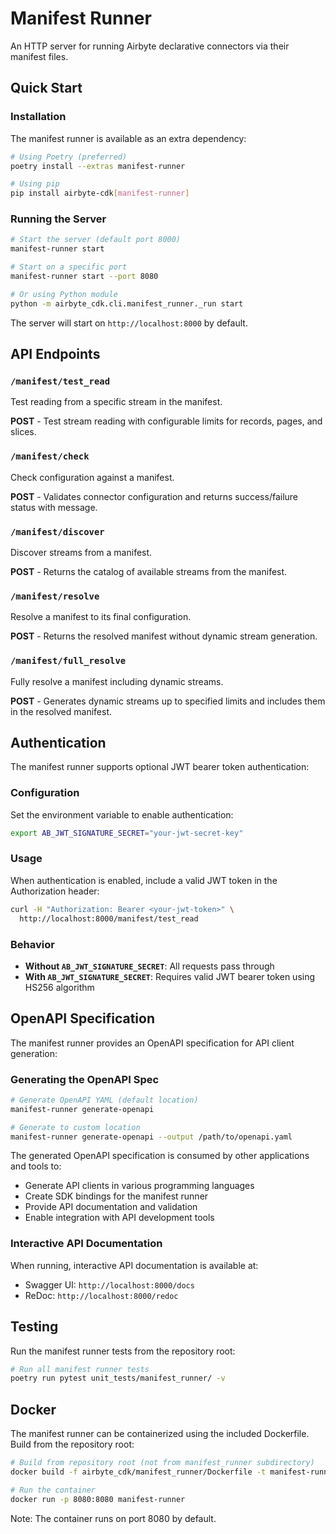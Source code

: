 # Manifest Runner

An HTTP server for running Airbyte declarative connectors via their manifest files.

## Quick Start

### Installation

The manifest runner is available as an extra dependency:

```bash
# Using Poetry (preferred)
poetry install --extras manifest-runner

# Using pip
pip install airbyte-cdk[manifest-runner]
```

### Running the Server

```bash
# Start the server (default port 8000)
manifest-runner start

# Start on a specific port
manifest-runner start --port 8080

# Or using Python module
python -m airbyte_cdk.cli.manifest_runner._run start
```

The server will start on `http://localhost:8000` by default.

## API Endpoints

### `/manifest/test_read`
Test reading from a specific stream in the manifest.

**POST** - Test stream reading with configurable limits for records, pages, and slices.

### `/manifest/check`
Check configuration against a manifest.

**POST** - Validates connector configuration and returns success/failure status with message.

### `/manifest/discover`
Discover streams from a manifest.

**POST** - Returns the catalog of available streams from the manifest.

### `/manifest/resolve` 
Resolve a manifest to its final configuration.

**POST** - Returns the resolved manifest without dynamic stream generation.

### `/manifest/full_resolve`
Fully resolve a manifest including dynamic streams.

**POST** - Generates dynamic streams up to specified limits and includes them in the resolved manifest.

## Authentication

The manifest runner supports optional JWT bearer token authentication:

### Configuration
Set the environment variable to enable authentication:
```bash
export AB_JWT_SIGNATURE_SECRET="your-jwt-secret-key"
```

### Usage
When authentication is enabled, include a valid JWT token in the Authorization header:
```bash
curl -H "Authorization: Bearer <your-jwt-token>" \
  http://localhost:8000/manifest/test_read
```

### Behavior
- **Without `AB_JWT_SIGNATURE_SECRET`**: All requests pass through 
- **With `AB_JWT_SIGNATURE_SECRET`**: Requires valid JWT bearer token using HS256 algorithm

## OpenAPI Specification

The manifest runner provides an OpenAPI specification for API client generation:

### Generating the OpenAPI Spec
```bash
# Generate OpenAPI YAML (default location)
manifest-runner generate-openapi

# Generate to custom location
manifest-runner generate-openapi --output /path/to/openapi.yaml
```

The generated OpenAPI specification is consumed by other applications and tools to:
- Generate API clients in various programming languages
- Create SDK bindings for the manifest runner
- Provide API documentation and validation
- Enable integration with API development tools

### Interactive API Documentation

When running, interactive API documentation is available at:
- Swagger UI: `http://localhost:8000/docs`
- ReDoc: `http://localhost:8000/redoc`

## Testing

Run the manifest runner tests from the repository root:

```bash
# Run all manifest runner tests
poetry run pytest unit_tests/manifest_runner/ -v
```

## Docker

The manifest runner can be containerized using the included Dockerfile. Build from the repository root:

```bash
# Build from repository root (not from manifest_runner subdirectory)
docker build -f airbyte_cdk/manifest_runner/Dockerfile -t manifest-runner .

# Run the container
docker run -p 8080:8080 manifest-runner
```

Note: The container runs on port 8080 by default.